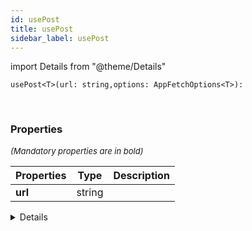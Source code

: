 ```yaml
---
id: usePost
title: usePost
sidebar_label: usePost
---
```


import Details from "@theme/Details"


```tsx
usePost<T>(url: string,options: AppFetchOptions<T>): 
```
<br/>



### Properties

<font size="2"><i>(Mandatory properties are in bold)</i></font>

| Properties | Type | Description |
| --------- | ---- | ----------- |
| **url** | string |  |


<Details summary={<summary><b>Additional properties for advanced use cases</b></summary>}><div>

| Properties | Type | Description |
| --------- | ---- | ----------- |
| options | [AppFetchOptions](/framework-api/interfaces/AppFetchOptions.md)<T\> |  |


</div></Details>